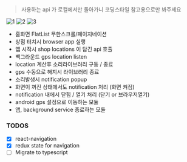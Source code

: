 > 사용하는 api 가 로컬에서만 돌아가니 코딩스타일 참고용으로만 봐주세요

![1](https://github.com/njustice4all/portfolio/blob/master/images/boom/1.png) ![2](https://github.com/njustice4all/portfolio/blob/master/images/boom/2.png) ![3](https://github.com/njustice4all/portfolio/blob/master/images/boom/3.png)

- 홈화면 FlatList 무한스크롤/페이지네이션
- 상점 터치시 browser app 실행
- 앱 시작시 shop locations 이 담긴 api 호출
- 백그라운드 gps location listen
- location 계산후 소리라이브러리 구동 / 종료
- gps 수동으로 해지시 라이브러리 종료
- 소리발생시 notification popup
- 화면이 꺼진 상태에서도 notification 처리 (화면 켜짐)
- notification 내에서 닫힘 / 열기 처리 (닫기 or 브라우저열기)
- android gps 설정으로 이동하는 모듈
- 앱, background service 종료하는 모듈

### TODOS

- [x] react-navigation
- [x] redux state for navigation
- [ ] Migrate to typescript
